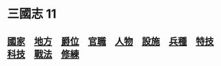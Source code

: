 # 三國志 11
## [國家](https://reganlu007.github.io/三國志11國家列表)　[地方](https://reganlu007.github.io/三國志11地方列表)　[爵位](https://reganlu007.github.io/三國志11爵位列表)　[官職](https://reganlu007.github.io/三國志11官職列表)　[人物](https://reganlu007.github.io/三國志11人物列表)　[設施](https://reganlu007.github.io/三國志11設施列表)　[兵種](https://reganlu007.github.io/三國志11兵種列表)　[特技](https://reganlu007.github.io/三國志11特技列表)　[科技](https://reganlu007.github.io/三國志11科技列表)　[戰法](https://reganlu007.github.io/三國志11戰法列表)　[修練](https://reganlu007.github.io/三國志11修練列表)

